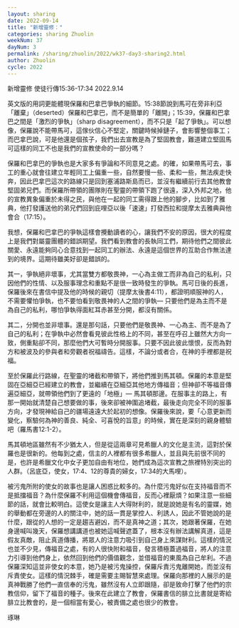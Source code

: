 ```yaml
---
layout: sharing
date: 2022-09-14
title: "新增靈修："
categories: sharing Zhuolin
weekNum: 37
dayNum: 3
permalink: /sharing/zhuolin/2022/wk37-day3-sharing2.html
author: Zhuolin
cycle: 2022
---  
```

新增靈修 使徒行傳15:36-17:34
2022.9.14

英文版的用詞更能體現保羅和巴拿巴爭執的細節。15:38節說到馬可在旁非利亞「離棄」（deserted）保羅和巴拿巴，而不是簡單的「離開」；15:39，保羅和巴拿巴之間是「激烈的爭執」（sharp disagreement），而不只是「起了爭執」。可以想像，保羅說不能帶馬可，這傢伙信心不堅定，關鍵時候掉鏈子，會影響整個事工；而巴拿巴說，可是他還是個孩子，我們出去宣教是為了堅固教會，難道建立堅固馬可這樣的同工不也是我們的宣教使命的一部分嗎？

保羅和巴拿巴的爭執也是大家多有爭論和不同意見之處。的確，如果帶馬可去，事工的重心就會往建立年輕同工上偏重一些，自然要慢一些、柔和一些，無法疾走快奔，因此巴拿巴這次的路線只是回到塞浦路斯島而已，並沒有繼續前行去其他教會堅固弟兄們。而保羅所帶領的團隊則在聖靈的帶領下跑了很遠，深入外邦之地，他的宣教異象偏重於未得之民，與他在一起的同工需得跟上他的腳步，比如到了雅典，他打發護送他的弟兄們回到庇哩亞以後「速速」打發西拉和提摩太去雅典與他會合（17:15）。

我想，保羅和巴拿巴的爭執這樣會攪動讀者的心，讓我們不安的原因，很大的程度上是我們對屬靈團體的錯誤期望。我們看到教會的長執同工們，期待他們之間彼此關愛、永遠能夠同心合意找到一起同工的辦法、永遠是這個世界的互助合作無法達到的境界。這期待雖美好卻是錯誤的。

其一，爭執絕非壞事，尤其當雙方都敬畏神，一心為主做工而非為自己的私利，只因他們的性情、以及服事理念和重點不是很一致時發生的爭執。馬可日後的長進，保羅後來在書信中提及他的時候的親切（提摩太後書4:11），都證明順服神的人，不需要懼怕爭執，也不要怕看到敬畏神的人之間的爭執— 只要他們是為主而不是為自己的私利，哪怕爭執得面紅耳赤甚至分開，都沒有關係。

其二，分開也並非壞事。還是那句話，只要他們是敬畏神、一心為主、而不是為了自己的私利；在爭執中必然會看見彼此性格上的不同，甚至在呼召上雖然大方向一致，側重點卻不同，那麼他們大可暫時分開服事。只要不因此彼此懷恨，反而為對方和被波及的參與者和旁觀者祝福禱告。這樣，不論分或者合，在神的手裡都是祝福。

至於保羅此行路線，在聖靈的堵截和帶領下，將他們推到馬其頓。保羅的本意是堅固在亞細亞已經建立的教會，並繼續在亞細亞其他地方傳福音；但神卻不等福音傳遍亞細亞，就帶領他們到了更遠的「地極」— 馬其頓那邊。在服事主的路上，有那一開始就清楚自己想要做的事，後來卻被神圍追堵截，最後走向完全不同的服事方向，才發現神給自己的疆場遠遠大於起初的想像。保羅後來說，要「心意更新而變化，察驗何為神的善良、純全、可喜悅的旨意」的時候，實在是深刻的親身體驗吧（羅馬書12:1-2）。

馬其頓地區雖然有不少猶太人，但是從這兩章可見希臘人的文化是主流，這對於保羅也是很新的。他每到之處，信主的人裡都有很多希臘人，並且與先前很不同的是，也許是希臘文化中女子更加自由有地位，她們成為這次宣教之旅裡特別突出的人群。（呂底亞，使女，17:4、12的尊貴的婦女，17:34的大馬哩）。

被污鬼所附的使女的故事也是讓人困惑比較多的。為什麼污鬼好似在支持福音而不是抵擋福音？為什麼保羅不利用這個機會傳福音，反而心裡厭煩？如果注意一些細節的話，就會比較明白。這使女是讓主人大得財利的，就是說她是有名的靈媒，她的舉動都在旁邊的人的關注中，她的話一貫是掌控人、利誘人，因此不管她說的是什麼，跟從的人想的一定是趨吉避凶，而不是真神之道；其次，她跟著保羅，在她身邊喊叫幾天，保羅想講講道也被她這喊聲遮蓋了，根本沒有辦法講解真道，這是假友真敵，阻止真道傳播，將眾人的注意力吸引到自己身上來謀財利。這樣的情況也並不少見，傳福音之處，有的人很快附和福音，發言積極蓋過福音，將人的注意力引導到他們身上，依然回到他們的價值觀念，並借福音的東風為自己牟利。不過保羅深知這並非使女的本意，她乃是被污鬼操控，保羅斥責污鬼離開她，而並沒有斥責使女。這樣的情況棘手，確是需要主賜智慧來處理。保羅向那裡的人展示的是真神戰勝了他們一直信奉的污鬼，雖然沒有人立即跟隨，卻是致命打擊了他們的宗教信仰，留下了福音的種子。後來在此建立了教會，保羅書信的腓立比書就是寄給腓立比教會的，是一個相當有愛心，被責備之處也很少的教會。

琢琳


